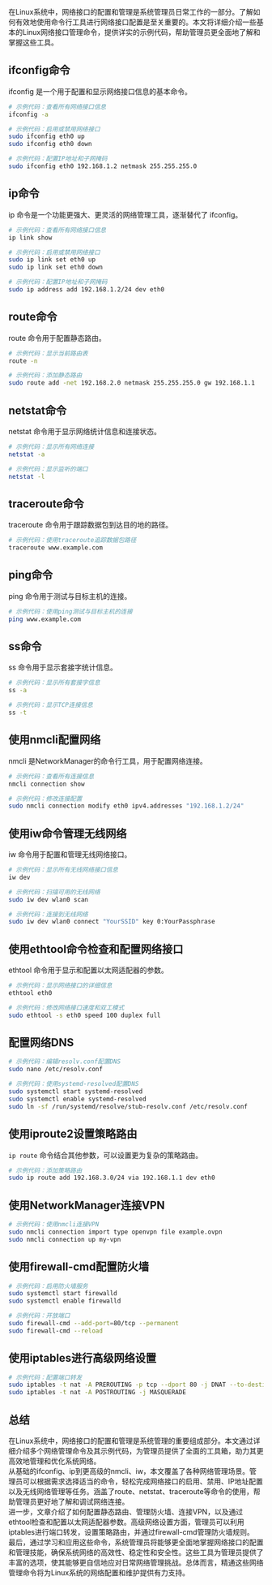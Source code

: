 在Linux系统中，网络接口的配置和管理是系统管理员日常工作的一部分。了解如何有效地使用命令行工具进行网络接口配置是至关重要的。本文将详细介绍一些基本的Linux网络接口管理命令，提供详实的示例代码，帮助管理员更全面地了解和掌握这些工具。
<a name="fs9zs"></a>
## ifconfig命令
ifconfig 是一个用于配置和显示网络接口信息的基本命令。
```bash
# 示例代码：查看所有网络接口信息
ifconfig -a
```
```bash
# 示例代码：启用或禁用网络接口
sudo ifconfig eth0 up
sudo ifconfig eth0 down
```
```bash
# 示例代码：配置IP地址和子网掩码
sudo ifconfig eth0 192.168.1.2 netmask 255.255.255.0
```
<a name="IgKuA"></a>
## ip命令
ip 命令是一个功能更强大、更灵活的网络管理工具，逐渐替代了 ifconfig。
```bash
# 示例代码：查看所有网络接口信息
ip link show
```
```bash
# 示例代码：启用或禁用网络接口
sudo ip link set eth0 up
sudo ip link set eth0 down
```
```bash
# 示例代码：配置IP地址和子网掩码
sudo ip address add 192.168.1.2/24 dev eth0
```
<a name="Op393"></a>
## route命令
route 命令用于配置静态路由。
```bash
# 示例代码：显示当前路由表
route -n
```
```bash
# 示例代码：添加静态路由
sudo route add -net 192.168.2.0 netmask 255.255.255.0 gw 192.168.1.1
```
<a name="Lqg5L"></a>
## netstat命令
netstat 命令用于显示网络统计信息和连接状态。
```bash
# 示例代码：显示所有网络连接
netstat -a
```
```bash
# 示例代码：显示监听的端口
netstat -l
```
<a name="rxI3Z"></a>
## traceroute命令
traceroute 命令用于跟踪数据包到达目的地的路径。
```bash
# 示例代码：使用traceroute追踪数据包路径
traceroute www.example.com
```
<a name="XjkLf"></a>
## ping命令
ping 命令用于测试与目标主机的连接。
```bash
# 示例代码：使用ping测试与目标主机的连接
ping www.example.com
```
<a name="in7XJ"></a>
## ss命令
ss 命令用于显示套接字统计信息。
```bash
# 示例代码：显示所有套接字信息
ss -a
```
```bash
# 示例代码：显示TCP连接信息
ss -t
```
<a name="yjVnM"></a>
## 使用nmcli配置网络
nmcli 是NetworkManager的命令行工具，用于配置网络连接。
```bash
# 示例代码：查看所有连接信息
nmcli connection show
```
```bash
# 示例代码：修改连接配置
sudo nmcli connection modify eth0 ipv4.addresses "192.168.1.2/24"
```
<a name="ybasO"></a>
## 使用iw命令管理无线网络
iw 命令用于配置和管理无线网络接口。
```bash
# 示例代码：显示所有无线网络接口信息
iw dev
```
```bash
# 示例代码：扫描可用的无线网络
sudo iw dev wlan0 scan
```
```bash
# 示例代码：连接到无线网络
sudo iw dev wlan0 connect "YourSSID" key 0:YourPassphrase
```
<a name="FYtDq"></a>
## 使用ethtool命令检查和配置网络接口
ethtool 命令用于显示和配置以太网适配器的参数。
```bash
# 示例代码：显示网络接口的详细信息
ethtool eth0
```
```bash
# 示例代码：修改网络接口速度和双工模式
sudo ethtool -s eth0 speed 100 duplex full
```
<a name="YIRJb"></a>
## 配置网络DNS
```bash
# 示例代码：编辑resolv.conf配置DNS
sudo nano /etc/resolv.conf
```
```bash
# 示例代码：使用systemd-resolved配置DNS
sudo systemctl start systemd-resolved
sudo systemctl enable systemd-resolved
sudo ln -sf /run/systemd/resolve/stub-resolv.conf /etc/resolv.conf
```
<a name="i49Ko"></a>
## 使用iproute2设置策略路由
`ip route` 命令结合其他参数，可以设置更为复杂的策略路由。
```bash
# 示例代码：添加策略路由
sudo ip route add 192.168.3.0/24 via 192.168.1.1 dev eth0
```
<a name="P2X7E"></a>
## 使用NetworkManager连接VPN
```bash
# 示例代码：使用nmcli连接VPN
sudo nmcli connection import type openvpn file example.ovpn
sudo nmcli connection up my-vpn
```
<a name="WMf5x"></a>
## 使用firewall-cmd配置防火墙
```bash
# 示例代码：启用防火墙服务
sudo systemctl start firewalld
sudo systemctl enable firewalld
```
```bash
# 示例代码：开放端口
sudo firewall-cmd --add-port=80/tcp --permanent
sudo firewall-cmd --reload
```
<a name="Z18B4"></a>
## 使用iptables进行高级网络设置
```bash
# 示例代码：配置端口转发
sudo iptables -t nat -A PREROUTING -p tcp --dport 80 -j DNAT --to-destination 192.168.1.2:80
sudo iptables -t nat -A POSTROUTING -j MASQUERADE
```
<a name="YqDGj"></a>
## 总结
在Linux系统中，网络接口的配置和管理是系统管理的重要组成部分。本文通过详细介绍多个网络管理命令及其示例代码，为管理员提供了全面的工具箱，助力其更高效地管理和优化系统网络。<br />从基础的ifconfig、ip到更高级的nmcli、iw，本文覆盖了各种网络管理场景。管理员可以根据需求选择适当的命令，轻松完成网络接口的启用、禁用、IP地址配置以及无线网络管理等任务。涵盖了route、netstat、traceroute等命令的使用，帮助管理员更好地了解和调试网络连接。<br />进一步，文章介绍了如何配置静态路由、管理防火墙、连接VPN，以及通过ethtool检查和配置以太网适配器参数。高级网络设置方面，管理员可以利用iptables进行端口转发，设置策略路由，并通过firewall-cmd管理防火墙规则。<br />最后，通过学习和应用这些命令，系统管理员将能够更全面地掌握网络接口的配置和管理技能，确保系统网络的高效性、稳定性和安全性。这些工具为管理员提供了丰富的选项，使其能够更自信地应对日常网络管理挑战。总体而言，精通这些网络管理命令将为Linux系统的网络配置和维护提供有力支持。

